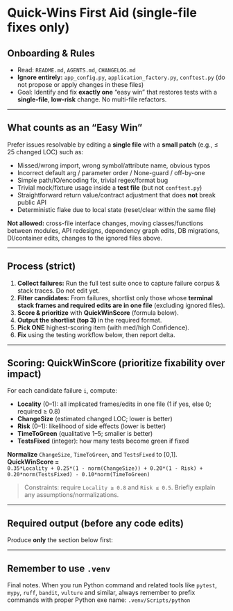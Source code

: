 # Quick-Wins First Aid (single-file fixes only)

## Onboarding & Rules
- Read: `README.md`, `AGENTS.md`, `CHANGELOG.md`
- **Ignore entirely:** `app_config.py`, `application_factory.py`, `conftest.py` (do not propose or apply changes in these files)
- Goal: Identify and fix **exactly one** “easy win” that restores tests with a **single-file**, **low-risk** change. No multi-file refactors.

---

## What counts as an “Easy Win”
Prefer issues resolvable by editing a **single file** with a **small patch** (e.g., ≤ 25 changed LOC) such as:
- Missed/wrong import, wrong symbol/attribute name, obvious typos
- Incorrect default arg / parameter order / None-guard / off-by-one
- Simple path/IO/encoding fix, trivial regex/format bug
- Trivial mock/fixture usage inside a **test file** (but not `conftest.py`)
- Straightforward return value/contract adjustment that does **not** break public API
- Deterministic flake due to local state (reset/clear within the same file)

**Not allowed:** cross-file interface changes, moving classes/functions between modules, API redesigns, dependency graph edits, DB migrations, DI/container edits, changes to the ignored files above.

---

## Process (strict)

1) **Collect failures:** Run the full test suite once to capture failure corpus & stack traces. Do not edit yet.  
2) **Filter candidates:** From failures, shortlist only those whose **terminal stack frames and required edits are in one file** (excluding ignored files).  
3) **Score & prioritize** with **QuickWinScore** (formula below).  
4) **Output the shortlist (top 3)** in the required format.  
5) **Pick ONE** highest-scoring item (with med/high Confidence).  
6) **Fix** using the testing workflow below, then report delta.

---

## Scoring: QuickWinScore (prioritize fixability over impact)

For each candidate failure `i`, compute:

- **Locality** (0–1): all implicated frames/edits in one file (1 if yes, else 0; required ≥ 0.8)
- **ChangeSize** (estimated changed LOC; lower is better)
- **Risk** (0–1): likelihood of side effects (lower is better)
- **TimeToGreen** (qualitative 1–5; smaller is better)
- **TestsFixed** (integer): how many tests become green if fixed

**Normalize** `ChangeSize`, `TimeToGreen`, and `TestsFixed` to [0,1].  
**QuickWinScore =**  
`0.35*Locality + 0.25*(1 - norm(ChangeSize)) + 0.20*(1 - Risk) + 0.20*norm(TestsFixed) - 0.10*norm(TimeToGreen)`

> Constraints: require `Locality ≥ 0.8` and `Risk ≤ 0.5`. Briefly explain any assumptions/normalizations.

---

## Required output (before any code edits)

Produce **only** the section below first:

---

## Remember to use `.venv` 

Final notes. When you run Python command and related tools like `pytest`, `mypy`, `ruff`, `bandit`, `vulture` and similar, always remember to prefix commands with proper Python exe name: `.venv/Scripts/python`